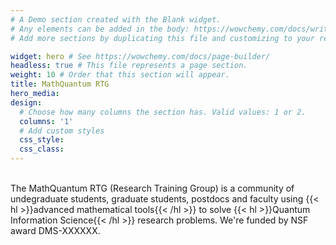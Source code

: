 ```yaml
---
# A Demo section created with the Blank widget.
# Any elements can be added in the body: https://wowchemy.com/docs/writing-markdown-latex/
# Add more sections by duplicating this file and customizing to your requirements.

widget: hero # See https://wowchemy.com/docs/page-builder/
headless: true # This file represents a page section.
weight: 10 # Order that this section will appear.
title: MathQuantum RTG
hero_media: 
design:
  # Choose how many columns the section has. Valid values: 1 or 2.
  columns: '1'
  # Add custom styles
  css_style:
  css_class:
---
```

<br>
The MathQuantum RTG (Research Training Group) is a community of undegraduate students, graduate students, postdocs and faculty using {{< hl >}}advanced mathematical tools{{< /hl >}} to solve {{< hl >}}Quantum Information Science{{< /hl >}} research problems. We're funded by NSF award DMS-XXXXXX.
</br>
<!--- <section class="logo-list">
    <div class="container">
        <div class="row">
            <div class="col-lg-6 col-md-6 col-sm-6 col-xs-12">
                <a href="#"><img src="/uploads/IPST.png" class="img-fluid" alt="IPST Logo" style="margin-right: 20px; margin-top: 40px;"></a>
            </div>
            <div class="col-lg-6 col-md-6 col-sm-6 col-xs-12">
                <a href="#"><img src="/uploads/nsf_logo.jpg" class="img-fluid" alt="National Science Foundation Logo" style="margin-left: 20px; margin-top: 20px; height: 30%;"></a>
            </div>
        </div>
    </div>
</section> --->
